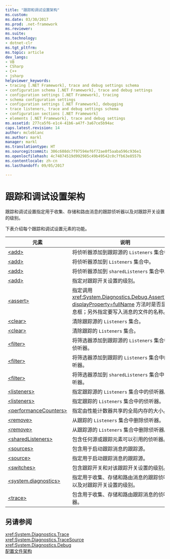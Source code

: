 ```yaml
---
title: "跟踪和调试设置架构"
ms.custom: 
ms.date: 03/30/2017
ms.prod: .net-framework
ms.reviewer: 
ms.suite: 
ms.technology:
- dotnet-clr
ms.tgt_pltfrm: 
ms.topic: article
dev_langs:
- VB
- CSharp
- C++
- jsharp
helpviewer_keywords:
- tracing [.NET Framework], trace and debug settings schema
- configuration schema [.NET Framework], trace and debug settings
- configuration settings [.NET Framework], tracing
- schema configuration settings
- configuration settings [.NET Framework], debugging
- trace listeners, trace and debug settings schema
- configuration sections [.NET Framework]
- elements [.NET Framework], trace and debug settings
ms.assetid: 277ca5f6-e1c4-41b6-a47f-3a67ce5b94ac
caps.latest.revision: 14
author: mcleblanc
ms.author: markl
manager: markl
ms.translationtype: HT
ms.sourcegitcommit: 306c608dc7f97594ef6f72ae0f5aaba596c936e1
ms.openlocfilehash: 4c74874519d992985c49b49542c0c7fb63e8557b
ms.contentlocale: zh-cn
ms.lasthandoff: 09/05/2017

---
```

# <a name="trace-and-debug-settings-schema"></a>跟踪和调试设置架构
跟踪和调试设置指定用于收集、存储和路由消息的跟踪侦听器以及对跟踪开关设置的级别。  
  
 下表介绍每个跟踪和调试设置元素的功能。  
  
|元素|说明|  
|-------------|-----------------|  
|[\<add>](../../../../../docs/framework/configure-apps/file-schema/trace-debug/add-element-for-listeners-for-source.md)|将侦听器添加到跟踪源的 `Listeners` 集合中。|  
|[\<add>](../../../../../docs/framework/configure-apps/file-schema/trace-debug/add-element-for-listeners-for-trace.md)|将侦听器添加到 `Listeners` 集合中。|  
|[\<add>](../../../../../docs/framework/configure-apps/file-schema/trace-debug/add-element-for-sharedlisteners.md)|将侦听器添加到 `sharedListeners` 集合中。|  
|[\<add>](../../../../../docs/framework/configure-apps/file-schema/trace-debug/add-element-for-switches.md)|指定对跟踪开关设置的级别。|  
|[\<assert>](../../../../../docs/framework/configure-apps/file-schema/trace-debug/assert-element.md)|指定调用 <xref:System.Diagnostics.Debug.Assert%2A?displayProperty=fullName> 方法时是否显示消息框；另外指定要写入消息的文件的名称。|  
|[\<clear>](../../../../../docs/framework/configure-apps/file-schema/trace-debug/clear-element-for-listeners-for-source.md)|清除跟踪源的 `Listeners` 集合。|  
|[\<clear>](../../../../../docs/framework/configure-apps/file-schema/trace-debug/clear-element-for-listeners-for-trace.md)|清除跟踪的 `Listeners` 集合。|  
|[\<filter>](../../../../../docs/framework/configure-apps/file-schema/trace-debug/filter-element-for-add-for-listeners-for-source.md)|将筛选器添加到跟踪源的 `Listeners` 集合中的侦听器。|  
|[\<filter>](../../../../../docs/framework/configure-apps/file-schema/trace-debug/filter-element-for-add-for-listeners-for-trace.md)|将筛选器添加到跟踪的 `Listeners` 集合中的侦听器。|  
|[\<filter>](../../../../../docs/framework/configure-apps/file-schema/trace-debug/filter-element-for-add-for-sharedlisteners.md)|将筛选器添加到 `sharedListeners` 集合中的侦听器。|  
|[\<listeners>](../../../../../docs/framework/configure-apps/file-schema/trace-debug/listeners-element-for-source.md)|指定跟踪源的 `Listeners` 集合中的侦听器。|  
|[\<listeners>](../../../../../docs/framework/configure-apps/file-schema/trace-debug/listeners-element-for-trace.md)|指定跟踪的 `Listeners` 集合中的侦听器。|  
|[\<performanceCounters>](../../../../../docs/framework/configure-apps/file-schema/trace-debug/performancecounters-element.md)|指定由性能计数器共享的全局内存的大小。|  
|[\<remove>](../../../../../docs/framework/configure-apps/file-schema/trace-debug/remove-element-for-listeners-for-trace.md)|从跟踪的 `Listeners` 集合中删除侦听器。|  
|[\<remove>](../../../../../docs/framework/configure-apps/file-schema/trace-debug/remove-element-for-listeners-for-source.md)|从跟踪源的 `Listeners` 集合中删除侦听器。|  
|[\<sharedListeners>](../../../../../docs/framework/configure-apps/file-schema/trace-debug/sharedlisteners-element.md)|包含任何源或跟踪元素可以引用的侦听器。|  
|[\<sources>](../../../../../docs/framework/configure-apps/file-schema/trace-debug/sources-element.md)|包含用于启动跟踪消息的跟踪源。|  
|[\<source>](../../../../../docs/framework/configure-apps/file-schema/trace-debug/source-element.md)|指定用于启动跟踪消息的跟踪源。|  
|[\<switches>](../../../../../docs/framework/configure-apps/file-schema/trace-debug/switches-element.md)|包含跟踪开关和对该跟踪开关设置的级别。|  
|[\<system.diagnostics>](../../../../../docs/framework/configure-apps/file-schema/trace-debug/system-diagnostics-element.md)|指定用于收集、存储和路由消息的跟踪侦听器以及对跟踪开关设置的级别。|  
|[\<trace>](../../../../../docs/framework/configure-apps/file-schema/trace-debug/trace-element.md)|包含用于收集、存储和路由跟踪消息的侦听器。|  
  
## <a name="see-also"></a>另请参阅  
 <xref:System.Diagnostics.Trace>   
 <xref:System.Diagnostics.TraceSource>   
 <xref:System.Diagnostics.Debug>   
 [配置文件架构](../../../../../docs/framework/configure-apps/file-schema/index.md)

